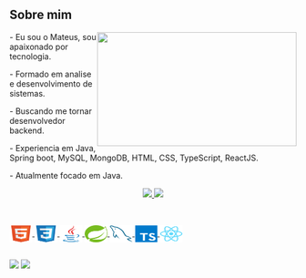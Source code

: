  <h2> Sobre mim</h2>
  
<div dir="auto">
  <a target="_blank" href="https://media.discordapp.net/attachments/910560542756859975/911290755870523392/code.gif?width=656&height=492">

  <img align="right" width="350" height="200" src="https://media.discordapp.net/attachments/910560542756859975/911290755870523392/code.gif?width=656&height=492" style="max-width: 100%;">
  </a>
  
  <p dir="auto"> - Eu sou o Mateus, sou apaixonado por tecnologia.</p>
  <p dir="auto"> - Formado em analise e desenvolvimento de sistemas.</p>
  <p dir="auto"> - Buscando me tornar desenvolvedor backend.</p>
  <p dir="auto"> - Experiencia em Java, Spring boot, MySQL, MongoDB, HTML, CSS, TypeScript, ReactJS. </p>
  <p dir="auto"> - Atualmente focado em Java.</p>
</div>

<div align="center">
  <a href="https://github.com/mateus1816">
  <img height="160em" src="https://github-readme-stats.vercel.app/api?username=mateus1816&show_icons=true&theme=dark&include_all_commits=true&count_private=true"/>
  <img height="160em" src="https://github-readme-stats.vercel.app/api/top-langs/?username=mateus1816&layout=compact&langs_count=7&theme=dark"/>
</div>
  
  ##
  
<div style="display: inline_block"><br>
  <img align="center" alt="Mateus-HTML" height="30" width="40" src="https://raw.githubusercontent.com/devicons/devicon/master/icons/html5/html5-original.svg">
  <img align="center" alt="Mateus-CSS" height="30" width="40" src="https://raw.githubusercontent.com/devicons/devicon/master/icons/css3/css3-original.svg">
  <img align="center" alt="Mateus-JAVA" height="30" width="40" src="https://raw.githubusercontent.com/devicons/devicon/master/icons/java/java-original.svg">
  <img align="center" alt="Mateus-Spring" height="30" width="40" src="https://raw.githubusercontent.com/devicons/devicon/master/icons/spring/spring-original.svg">
  <img align="center" alt="Mateus-MySQL" height="30" width="40" src="https://raw.githubusercontent.com/devicons/devicon/master/icons/mysql/mysql-original.svg">
  <img align="center" alt="Mateus-Ts" height="30" width="40" src="https://raw.githubusercontent.com/devicons/devicon/master/icons/typescript/typescript-plain.svg">
  <img align="center" alt="Mateus-React" height="30" width="40" src="https://raw.githubusercontent.com/devicons/devicon/master/icons/react/react-original.svg">

</div>

##
  
<div> 
  <a href ="mailto:mateus.rodrigues05@gmail.com"><img src="https://img.shields.io/badge/-Gmail-%23333?style=for-the-badge&logo=gmail&logoColor=white" target="_blank"></a>
  <a href="https://www.linkedin.com/in/mateus-1816/" target="_blank"><img src="https://img.shields.io/badge/-LinkedIn-%230077B5?style=for-the-badge&logo=linkedin&logoColor=white" target="_blank"></a> 
</div>
